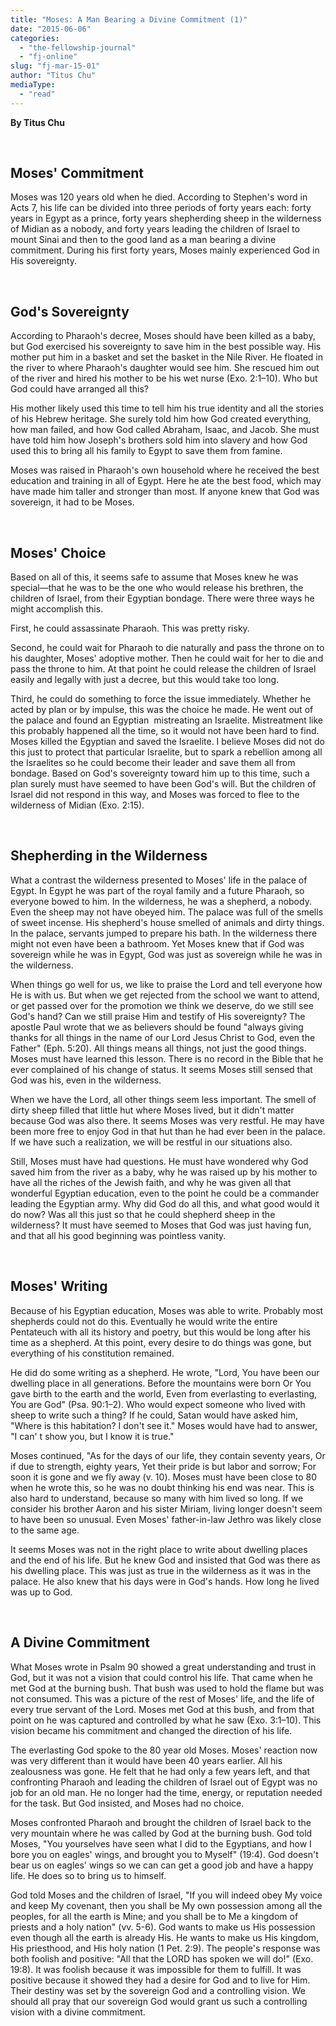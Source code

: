 ```yaml
---
title: "Moses: A Man Bearing a Divine Commitment (1)"
date: "2015-06-06"
categories: 
  - "the-fellowship-journal"
  - "fj-online"
slug: "fj-mar-15-01"
author: "Titus Chu"
mediaType: 
  - "read"
---
```


**By Titus Chu**

 

## Moses' Commitment

Moses was 120 years old when he died. According to Stephen's word in Acts 7, his life can be divided into three periods of forty years each: forty years in Egypt as a prince, forty years shepherding sheep in the wilderness of Midian as a nobody, and forty years leading the children of Israel to mount Sinai and then to the good land as a man bearing a divine commitment. During his first forty years, Moses mainly experienced God in His sovereignty.

 

## God's Sovereignty

According to Pharaoh's decree, Moses should have been killed as a baby, but God exercised his sovereignty to save him in the best possible way. His mother put him in a basket and set the basket in the Nile River. He floated in the river to where Pharaoh's daughter would see him. She rescued him out of the river and hired his mother to be his wet nurse (Exo. 2:1–10). Who but God could have arranged all this?

His mother likely used this time to tell him his true identity and all the stories of his Hebrew heritage. She surely told him how God created everything, how man failed, and how God called Abraham, Isaac, and Jacob. She must have told him how Joseph's brothers sold him into slavery and how God used this to bring all his family to Egypt to save them from famine.

Moses was raised in Pharaoh's own household where he received the best education and training in all of Egypt. Here he ate the best food, which may have made him taller and stronger than most. If anyone knew that God was sovereign, it had to be Moses.

 

## Moses' Choice

Based on all of this, it seems safe to assume that Moses knew he was special—that he was to be the one who would release his brethren, the children of Israel, from their Egyptian bondage. There were three ways he might accomplish this.

First, he could assassinate Pharaoh. This was pretty risky.

Second, he could wait for Pharaoh to die naturally and pass the throne on to his daughter, Moses' adoptive mother. Then he could wait for her to die and pass the throne to him. At that point he could release the children of Israel easily and legally with just a decree, but this would take too long.

Third, he could do something to force the issue immediately. Whether he acted by plan or by impulse, this was the choice he made. He went out of the palace and found an Egyptian  mistreating an Israelite. Mistreatment like this probably happened all the time, so it would not have been hard to find. Moses killed the Egyptian and saved the Israelite. I believe Moses did not do this just to protect that particular Israelite, but to spark a rebellion among all the Israelites so he could become their leader and save them all from bondage. Based on God's sovereignty toward him up to this time, such a plan surely must have seemed to have been God's will. But the children of Israel did not respond in this way, and Moses was forced to flee to the wilderness of Midian (Exo. 2:15).

 

## Shepherding in the Wilderness

What a contrast the wilderness presented to Moses' life in the palace of Egypt. In Egypt he was part of the royal family and a future Pharaoh, so everyone bowed to him. In the wilderness, he was a shepherd, a nobody. Even the sheep may not have obeyed him. The palace was full of the smells of sweet incense. His shepherd's house smelled of animals and dirty things. In the palace, servants jumped to prepare his bath. In the wilderness there might not even have been a bathroom. Yet Moses knew that if God was sovereign while he was in Egypt, God was just as sovereign while he was in the wilderness.

When things go well for us, we like to praise the Lord and tell everyone how He is with us. But when we get rejected from the school we want to attend, or get passed over for the promotion we think we deserve, do we still see God's hand? Can we still praise Him and testify of His sovereignty? The apostle Paul wrote that we as believers should be found "always giving thanks for all things in the name of our Lord Jesus Christ to God, even the Father" (Eph. 5:20). All things means all things, not just the good things. Moses must have learned this lesson. There is no record in the Bible that he ever complained of his change of status. It seems Moses still sensed that God was his, even in the wilderness.

When we have the Lord, all other things seem less important. The smell of dirty sheep filled that little hut where Moses lived, but it didn't matter because God was also there. It seems Moses was very restful. He may have been more free to enjoy God in that hut than he had ever been in the palace. If we have such a realization, we will be restful in our situations also.

Still, Moses must have had questions. He must have wondered why God saved him from the river as a baby, why he was raised up by his mother to have all the riches of the Jewish faith, and why he was given all that wonderful Egyptian education, even to the point he could be a commander leading the Egyptian army. Why did God do all this, and what good would it do now? Was all this just so that he could shepherd sheep in the wilderness? It must have seemed to Moses that God was just having fun, and that all his good beginning was pointless vanity.

 

## Moses' Writing

Because of his Egyptian education, Moses was able to write. Probably most shepherds could not do this. Eventually he would write the entire Pentateuch with all its history and poetry, but this would be long after his time as a shepherd. At this point, every desire to do things was gone, but everything of his constitution remained.

He did do some writing as a shepherd. He wrote, "Lord, You have been our dwelling place in all generations. Before the mountains were born Or You gave birth to the earth and the world, Even from everlasting to everlasting, You are God" (Psa. 90:1–2). Who would expect someone who lived with sheep to write such a thing? If he could, Satan would have asked him, "Where is this habitation? I don't see it." Moses would have had to answer, "I can' t show you, but I know it is true."

Moses continued, "As for the days of our life, they contain seventy years, Or if due to strength, eighty years, Yet their pride is but labor and sorrow; For soon it is gone and we fly away (v. 10). Moses must have been close to 80 when he wrote this, so he was no doubt thinking his end was near. This is also hard to understand, because so many with him lived so long. If we consider his brother Aaron and his sister Miriam, living longer doesn't seem to have been so unusual. Even Moses' father-in-law Jethro was likely close to the same age.

It seems Moses was not in the right place to write about dwelling places and the end of his life. But he knew God and insisted that God was there as his dwelling place. This was just as true in the wilderness as it was in the palace. He also knew that his days were in God's hands. How long he lived was up to God.

 

## A Divine Commitment

What Moses wrote in Psalm 90 showed a great understanding and trust in God, but it was not a vision that could control his life. That came when he met God at the burning bush. That bush was used to hold the flame but was not consumed. This was a picture of the rest of Moses' life, and the life of every true servant of the Lord. Moses met God at this bush, and from that point on he was captured and controlled by what he saw (Exo. 3:1–10). This vision became his commitment and changed the direction of his life.

The everlasting God spoke to the 80 year old Moses. Moses' reaction now was very different than it would have been 40 years earlier. All his zealousness was gone. He felt that he had only a few years left, and that confronting Pharaoh and leading the children of Israel out of Egypt was no job for an old man. He no longer had the time, energy, or reputation needed for the task. But God insisted, and Moses had no choice.

Moses confronted Pharaoh and brought the children of Israel back to the very mountain where he was called by God at the burning bush. God told Moses, "You yourselves have seen what I did to the Egyptians, and how I bore you on eagles' wings, and brought you to Myself" (19:4). God doesn't bear us on eagles' wings so we can can get a good job and have a happy life. He does so to bring us to himself.

God told Moses and the children of Israel, "If you will indeed obey My voice and keep My covenant, then you shall be My own possession among all the peoples, for all the earth is Mine; and you shall be to Me a kingdom of priests and a holy nation" (vv. 5-6). God wants to make us His possession even though all the earth is already His. He wants to make us His kingdom, His priesthood, and His holy nation (1 Pet. 2:9). The people's response was both foolish and positive: "All that the LORD has spoken we will do!" (Exo. 19:8). It was foolish because it was impossible for them to fulfill. It was positive because it showed they had a desire for God and to live for Him. Their destiny was set by the sovereign God and a controlling vision. We should all pray that our sovereign God would grant us such a controlling vision with a divine commitment.
